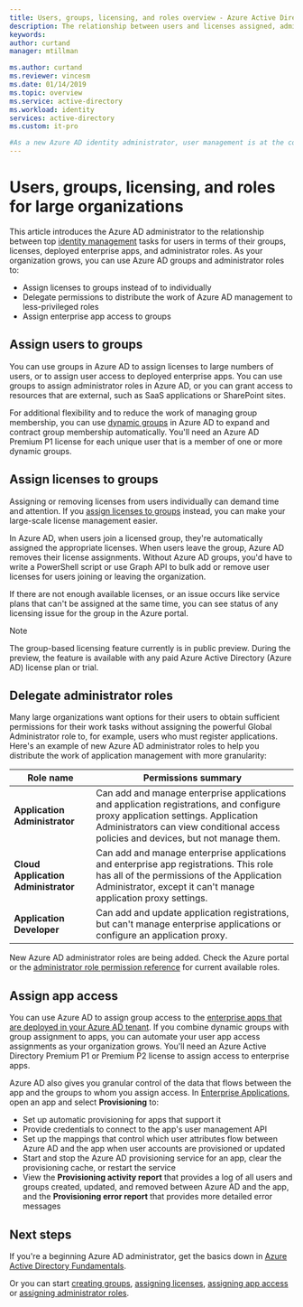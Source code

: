 ```yaml
---
title: Users, groups, licensing, and roles overview - Azure Active Directory | Microsoft Docs
description: The relationship between users and licenses assigned, administrator roles, group membership in Azure Active Directory
keywords:
author: curtand
manager: mtillman

ms.author: curtand
ms.reviewer: vincesm
ms.date: 01/14/2019
ms.topic: overview
ms.service: active-directory
ms.workload: identity
services: active-directory
ms.custom: it-pro

#As a new Azure AD identity administrator, user management is at the core of my work so I need to understand the user management tools such as groups, administrator roles, and licenses to manage users.
---
```

# Users, groups, licensing, and roles for large organizations

This article introduces the Azure AD administrator to the relationship between top [identity management](/azure/active-directory/fundamentals/identity-fundamentals?context=azure/active-directory/users-groups-roles/context/ugr-context) tasks for users in terms of their groups, licenses, deployed enterprise apps, and administrator roles. As your organization grows, you can use Azure AD groups and administrator roles to:

* Assign licenses to groups instead of to individually
* Delegate permissions to distribute the work of Azure AD management to less-privileged roles
* Assign enterprise app access to groups

## Assign users to groups

You can use groups in Azure AD to assign licenses to large numbers of users, or to assign user access to deployed enterprise apps. You can use groups to assign administrator roles in Azure AD, or you can grant access to resources that are external, such as SaaS applications or SharePoint sites.

For additional flexibility and to reduce the work of managing group membership, you can use [dynamic groups](groups-create-rule.md) in Azure AD to expand and contract group membership automatically. You'll need an Azure AD Premium P1 license for each unique user that is a member of one or more dynamic groups.

## Assign licenses to groups

Assigning or removing licenses from users individually can demand time and attention. If you [assign licenses to groups](/azure/active-directory/fundamentals/license-users-groups?context=azure/active-directory/users-groups-roles/context/ugr-context) instead, you can make your large-scale license management easier.

In Azure AD, when users join a licensed group, they're automatically assigned the appropriate licenses. When users leave the group, Azure AD removes their license assignments. Without Azure AD groups, you'd have to write a PowerShell script or use Graph API to bulk add or remove user licenses for users joining or leaving the organization.

If there are not enough available licenses, or an issue occurs like service plans that can't be assigned at the same time, you can see status of any licensing issue for the group in the Azure portal.

>[!NOTE]
>The group-based licensing feature currently is in public preview. During the preview, the feature is available with any paid Azure Active Directory (Azure AD) license plan or trial.

## Delegate administrator roles

Many large organizations want options for their users to obtain sufficient permissions for their work tasks without assigning the powerful Global Administrator role to, for example, users who must register applications. Here's an example of new Azure AD administrator roles to help you distribute the work of application management with more granularity:

 Role name | Permissions summary
 --------- | -------------------
 **Application Administrator** | Can add and manage enterprise applications and application registrations, and configure proxy application settings. Application Administrators can view conditional access policies and devices, but not manage them.
 **Cloud Application Administrator** | Can add and manage enterprise applications and enterprise app registrations. This role has all of the permissions of the Application Administrator, except it can't manage application proxy settings.
**Application Developer** | Can add and update application registrations, but can't manage enterprise applications or configure an application proxy.

New Azure AD administrator roles are being added. Check the Azure portal or the [administrator role permission reference](directory-assign-admin-roles.md) for current available roles.

## Assign app access

You can use Azure AD to assign group access to the [enterprise apps that are deployed in your Azure AD tenant](/azure/active-directory/manage-apps/methods-for-assigning-users-and-groups#assign-a-group-directly-to-an-application-as-an-administrator?context=azure/active-directory/users-groups-roles/context/ugr-context). If you combine dynamic groups with group assignment to apps, you can automate your user app access assignments as your organization grows. You'll need an Azure Active Directory Premium P1 or Premium P2 license to assign access to enterprise apps.

Azure AD also gives you granular control of the data that flows between the app and the groups to whom you assign access. In [Enterprise Applications](https://portal.azure.com/#blade/Microsoft_AAD_IAM/StartboardApplicationsMenuBlade/AllApps), open an app and select **Provisioning** to:

* Set up automatic provisioning for apps that support it
* Provide credentials to connect to the app's user management API
* Set up the mappings that control which user attributes flow between Azure AD and the app when user accounts are provisioned or updated
* Start and stop the Azure AD provisioning service for an app, clear the provisioning cache, or restart the service
* View the **Provisioning activity report** that provides a log of all users and groups created, updated, and removed between Azure AD and the app, and the **Provisioning error report** that provides more detailed error messages

## Next steps

If you're a beginning Azure AD administrator, get the basics down in [Azure Active Directory Fundamentals](https://docs.microsoft.com/azure/active-directory/fundamentals/index).

Or you can start [creating groups](/azure/active-directory/fundamentals/active-directory-groups-create-azure-portal?context=azure/active-directory/users-groups-roles/context/ugr-context), [assigning licenses](/azure/active-directory/fundamentals/license-users-groups?context=azure/active-directory/users-groups-roles/context/ugr-context), [assigning app access](/azure/active-directory/manage-apps/methods-for-assigning-users-and-groups#assign-a-group-directly-to-an-application-as-an-administrator?context=azure/active-directory/users-groups-roles/context/ugr-context) or [assigning administrator roles](directory-assign-admin-roles.md).